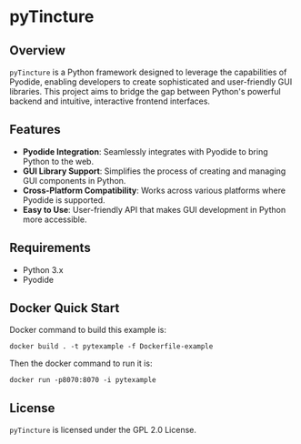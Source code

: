 # pyTincture

## Overview
`pyTincture` is a Python framework designed to leverage the capabilities of Pyodide, enabling developers to create sophisticated and user-friendly GUI libraries. This project aims to bridge the gap between Python's powerful backend and intuitive, interactive frontend interfaces.

## Features
- **Pyodide Integration**: Seamlessly integrates with Pyodide to bring Python to the web.
- **GUI Library Support**: Simplifies the process of creating and managing GUI components in Python.
- **Cross-Platform Compatibility**: Works across various platforms where Pyodide is supported.
- **Easy to Use**: User-friendly API that makes GUI development in Python more accessible.

## Requirements
- Python 3.x
- Pyodide

## Docker Quick Start
Docker command to build this example is:
~~~
docker build . -t pytexample -f Dockerfile-example
~~~
Then the docker command to run it is:
~~~
docker run -p8070:8070 -i pytexample
~~~


## License
`pyTincture` is licensed under the GPL 2.0 License.


